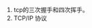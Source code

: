 <!--
 * @Author: your name
 * @Date: 2019-12-27 17:14:12
 * @LastEditTime : 2020-01-02 16:29:58
 * @LastEditors  : Please set LastEditors
 * @Description: In User Settings Edit
 * @FilePath: \beixiang_ly\ly_restart\20191227\readme.md
 -->
1. tcp的三次握手和四次挥手。
2. TCP/IP 协议
